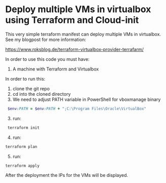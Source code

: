 # Deploy multiple VMs in virtualbox using Terraform and Cloud-init

This very simple terraform manifest can deploy multiple VMs in virtualbox. See my blogpost for more information:

https://www.roksblog.de/terraform-virtualbox-provider-terrafarm/

In order to use this code you must have:
1. A machine with Terraform and Virtualbox

In order to run this:
1. clone the git repo
2. cd into the cloned directory
3. We need to adjust PATH variable in PowerShell for vboxmanage binary
```ruby
 $env:PATH = $env:PATH + ";C:\Program Files\Oracle\VirtualBox"
```
3. run:
```ruby
 terraform init
```
4. run: 
```ruby
terraform plan
```
5. run:
```ruby
terraform apply
```
After the deployment the IPs for the VMs will be displayed.
